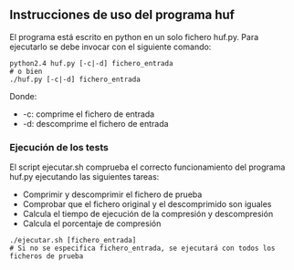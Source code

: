 ## Instrucciones de uso del programa huf

El programa está escrito en python en un solo fichero huf.py. Para ejecutarlo se debe invocar con el siguiente comando:

```shell
python2.4 huf.py [-c|-d] fichero_entrada
# o bien
./huf.py [-c|-d] fichero_entrada
```

Donde:
- -c: comprime el fichero de entrada
- -d: descomprime el fichero de entrada

### Ejecución de los tests

El script ejecutar.sh comprueba el correcto funcionamiento del programa huf.py ejecutando las siguientes tareas:
- Comprimir y descomprimir el fichero de prueba
- Comprobar que el fichero original y el descomprimido son iguales
- Calcula el tiempo de ejecución de la compresión y descompresión
- Calcula el porcentaje de compresión

```shell
./ejecutar.sh [fichero_entrada]
# Si no se especifica fichero_entrada, se ejecutará con todos los ficheros de prueba
```